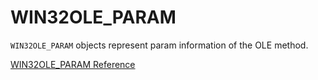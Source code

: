 # WIN32OLE_PARAM

`WIN32OLE_PARAM` objects represent param information of the OLE method.

[WIN32OLE_PARAM Reference](https://ruby-doc.org/stdlib-2.6/libdoc/win32ole/rdoc/WIN32OLE_PARAM.html)
